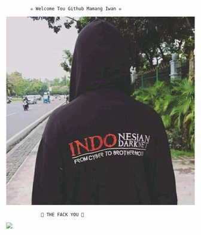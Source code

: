  
             ☠️ Welcome Tou Github Mamang Iwan ☠️

<img src="https://github.com/IWAN-404/IWAN-404/blob/main/IWAN%20MAMANG%20HEKEL/FB_IMG_16151794358606576.jpg">









                 🖕 THE FACK YOU 🖕

 

<img src="https://giffiles.alphacoders.com/120/120248.gif">

